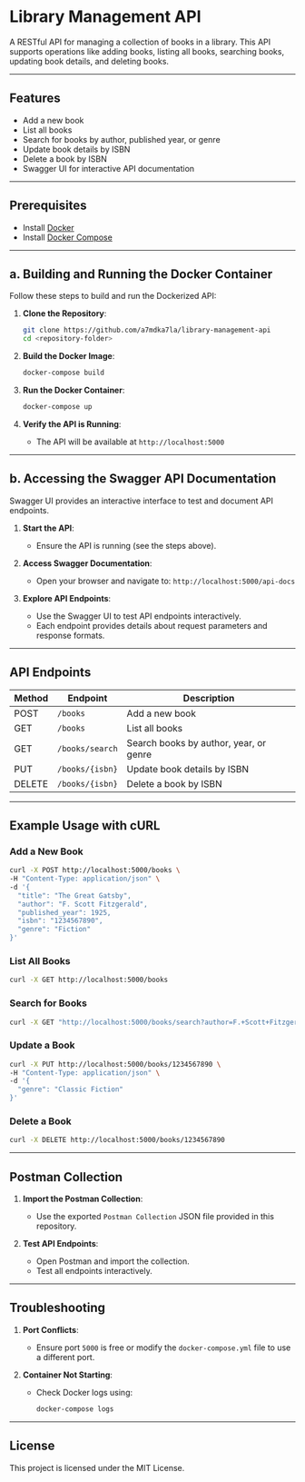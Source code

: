 # Library Management API

A RESTful API for managing a collection of books in a library. This API supports operations like adding books, listing all books, searching books, updating book details, and deleting books.

---

## Features
- Add a new book
- List all books
- Search for books by author, published year, or genre
- Update book details by ISBN
- Delete a book by ISBN
- Swagger UI for interactive API documentation

---

## Prerequisites
- Install [Docker](https://docs.docker.com/get-docker/)
- Install [Docker Compose](https://docs.docker.com/compose/install/)

---

## a. Building and Running the Docker Container

Follow these steps to build and run the Dockerized API:

1. **Clone the Repository**:
   ```bash
   git clone https://github.com/a7mdka7la/library-management-api
   cd <repository-folder>
   ```

2. **Build the Docker Image**:
   ```bash
   docker-compose build
   ```

3. **Run the Docker Container**:
   ```bash
   docker-compose up
   ```

4. **Verify the API is Running**:
   - The API will be available at `http://localhost:5000`

---

## b. Accessing the Swagger API Documentation

Swagger UI provides an interactive interface to test and document API endpoints.

1. **Start the API**:
   - Ensure the API is running (see the steps above).

2. **Access Swagger Documentation**:
   - Open your browser and navigate to: `http://localhost:5000/api-docs`

3. **Explore API Endpoints**:
   - Use the Swagger UI to test API endpoints interactively.
   - Each endpoint provides details about request parameters and response formats.

---

## API Endpoints

| Method | Endpoint               | Description                              |
|--------|------------------------|------------------------------------------|
| POST   | `/books`               | Add a new book                          |
| GET    | `/books`               | List all books                          |
| GET    | `/books/search`        | Search books by author, year, or genre  |
| PUT    | `/books/{isbn}`        | Update book details by ISBN             |
| DELETE | `/books/{isbn}`        | Delete a book by ISBN                   |

---

## Example Usage with cURL

### Add a New Book
```bash
curl -X POST http://localhost:5000/books \
-H "Content-Type: application/json" \
-d '{
  "title": "The Great Gatsby",
  "author": "F. Scott Fitzgerald",
  "published_year": 1925,
  "isbn": "1234567890",
  "genre": "Fiction"
}'
```

### List All Books
```bash
curl -X GET http://localhost:5000/books
```

### Search for Books
```bash
curl -X GET "http://localhost:5000/books/search?author=F.+Scott+Fitzgerald"
```

### Update a Book
```bash
curl -X PUT http://localhost:5000/books/1234567890 \
-H "Content-Type: application/json" \
-d '{
  "genre": "Classic Fiction"
}'
```

### Delete a Book
```bash
curl -X DELETE http://localhost:5000/books/1234567890
```

---

## Postman Collection

1. **Import the Postman Collection**:
   - Use the exported `Postman Collection` JSON file provided in this repository.

2. **Test API Endpoints**:
   - Open Postman and import the collection.
   - Test all endpoints interactively.

---

## Troubleshooting

1. **Port Conflicts**:
   - Ensure port `5000` is free or modify the `docker-compose.yml` file to use a different port.

2. **Container Not Starting**:
   - Check Docker logs using:
     ```bash
     docker-compose logs
     ```

---

## License
This project is licensed under the MIT License.
